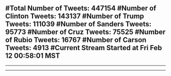 #Total Number of Tweets: 447154 
#Number of Clinton Tweets: 143137
#Number of Trump Tweets: 111039
#Number of Sanders Tweets: 95773
#Number of Cruz Tweets: 75525
#Number of Rubio Tweets: 16767
#Number of Carson Tweets: 4913
#Current Stream Started at Fri Feb 12 00:58:01 MST
---
---
---
